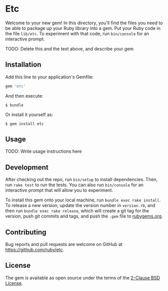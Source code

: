 # Etc

Welcome to your new gem! In this directory, you'll find the files you need to be able to package up your Ruby library into a gem. Put your Ruby code in the file `lib/etc`. To experiment with that code, run `bin/console` for an interactive prompt.

TODO: Delete this and the text above, and describe your gem

## Installation

Add this line to your application's Gemfile:

```ruby
gem 'etc'
```

And then execute:

    $ bundle

Or install it yourself as:

    $ gem install etc

## Usage

TODO: Write usage instructions here

## Development

After checking out the repo, run `bin/setup` to install dependencies. Then, run `rake test` to run the tests. You can also run `bin/console` for an interactive prompt that will allow you to experiment.

To install this gem onto your local machine, run `bundle exec rake install`. To release a new version, update the version number in `version.rb`, and then run `bundle exec rake release`, which will create a git tag for the version, push git commits and tags, and push the `.gem` file to [rubygems.org](https://rubygems.org).

## Contributing

Bug reports and pull requests are welcome on GitHub at https://github.com/ruby/etc.

## License

The gem is available as open source under the terms of the [2-Clause BSD License](https://opensource.org/licenses/BSD-2-Clause).
